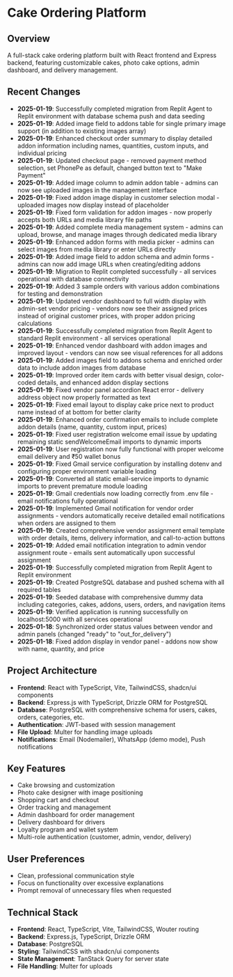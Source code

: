 # Cake Ordering Platform

## Overview
A full-stack cake ordering platform built with React frontend and Express backend, featuring customizable cakes, photo cake options, admin dashboard, and delivery management.

## Recent Changes
- **2025-01-19**: Successfully completed migration from Replit Agent to Replit environment with database schema push and data seeding
- **2025-01-19**: Added image field to addons table for single primary image support (in addition to existing images array)
- **2025-01-19**: Enhanced checkout order summary to display detailed addon information including names, quantities, custom inputs, and individual pricing
- **2025-01-19**: Updated checkout page - removed payment method selection, set PhonePe as default, changed button text to "Make Payment"
- **2025-01-19**: Added image column to admin addon table - admins can now see uploaded images in the management interface
- **2025-01-19**: Fixed addon image display in customer selection modal - uploaded images now display instead of placeholder
- **2025-01-19**: Fixed form validation for addon images - now properly accepts both URLs and media library file paths
- **2025-01-19**: Added complete media management system - admins can upload, browse, and manage images through dedicated media library
- **2025-01-19**: Enhanced addon forms with media picker - admins can select images from media library or enter URLs directly
- **2025-01-19**: Added image field to addon schema and admin forms - admins can now add image URLs when creating/editing addons
- **2025-01-19**: Migration to Replit completed successfully - all services operational with database connectivity
- **2025-01-19**: Added 3 sample orders with various addon combinations for testing and demonstration
- **2025-01-19**: Updated vendor dashboard to full width display with admin-set vendor pricing - vendors now see their assigned prices instead of original customer prices, with proper addon pricing calculations
- **2025-01-19**: Successfully completed migration from Replit Agent to standard Replit environment - all services operational
- **2025-01-19**: Enhanced vendor dashboard with addon images and improved layout - vendors can now see visual references for all addons
- **2025-01-19**: Added images field to addons schema and enriched order data to include addon images from database
- **2025-01-19**: Improved order item cards with better visual design, color-coded details, and enhanced addon display sections
- **2025-01-19**: Fixed vendor panel accordion React error - delivery address object now properly formatted as text
- **2025-01-19**: Fixed email layout to display cake price next to product name instead of at bottom for better clarity
- **2025-01-19**: Enhanced order confirmation emails to include complete addon details (name, quantity, custom input, prices)
- **2025-01-19**: Fixed user registration welcome email issue by updating remaining static sendWelcomeEmail imports to dynamic imports
- **2025-01-19**: User registration now fully functional with proper welcome email delivery and ₹50 wallet bonus
- **2025-01-19**: Fixed Gmail service configuration by installing dotenv and configuring proper environment variable loading
- **2025-01-19**: Converted all static email-service imports to dynamic imports to prevent premature module loading
- **2025-01-19**: Gmail credentials now loading correctly from .env file - email notifications fully operational
- **2025-01-19**: Implemented Gmail notification for vendor order assignments - vendors automatically receive detailed email notifications when orders are assigned to them
- **2025-01-19**: Created comprehensive vendor assignment email template with order details, items, delivery information, and call-to-action buttons
- **2025-01-19**: Added email notification integration to admin vendor assignment route - emails sent automatically upon successful assignment
- **2025-01-19**: Successfully completed migration from Replit Agent to Replit environment
- **2025-01-19**: Created PostgreSQL database and pushed schema with all required tables
- **2025-01-19**: Seeded database with comprehensive dummy data including categories, cakes, addons, users, orders, and navigation items
- **2025-01-19**: Verified application is running successfully on localhost:5000 with all services operational
- **2025-01-18**: Synchronized order status values between vendor and admin panels (changed "ready" to "out_for_delivery")
- **2025-01-18**: Fixed addon display in vendor panel - addons now show with name, quantity, and price

## Project Architecture
- **Frontend**: React with TypeScript, Vite, TailwindCSS, shadcn/ui components
- **Backend**: Express.js with TypeScript, Drizzle ORM for PostgreSQL
- **Database**: PostgreSQL with comprehensive schema for users, cakes, orders, categories, etc.
- **Authentication**: JWT-based with session management
- **File Upload**: Multer for handling image uploads
- **Notifications**: Email (Nodemailer), WhatsApp (demo mode), Push notifications

## Key Features
- Cake browsing and customization
- Photo cake designer with image positioning
- Shopping cart and checkout
- Order tracking and management
- Admin dashboard for order management
- Delivery dashboard for drivers
- Loyalty program and wallet system
- Multi-role authentication (customer, admin, vendor, delivery)

## User Preferences
- Clean, professional communication style
- Focus on functionality over excessive explanations
- Prompt removal of unnecessary files when requested

## Technical Stack
- **Frontend**: React, TypeScript, Vite, TailwindCSS, Wouter routing
- **Backend**: Express.js, TypeScript, Drizzle ORM
- **Database**: PostgreSQL
- **Styling**: TailwindCSS with shadcn/ui components
- **State Management**: TanStack Query for server state
- **File Handling**: Multer for uploads